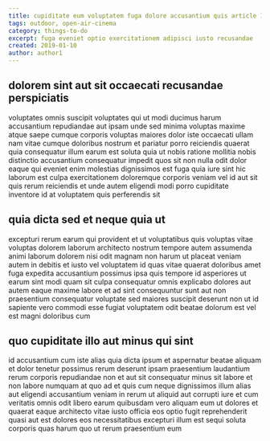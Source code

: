 ```yaml
---
title: cupiditate eum voluptatem fuga dolore accusantium quis article 1473
tags: outdoor, open-air-cinema
category: things-to-do
excerpt: fuga eveniet optio exercitationem adipisci iusto recusandae
created: 2019-01-10
author: author1
---
```


## dolorem sint aut sit occaecati recusandae perspiciatis

voluptates omnis suscipit voluptates qui ut modi ducimus harum accusantium repudiandae aut ipsam unde sed minima voluptas maxime atque saepe cumque corporis voluptas maiores dolor iste occaecati ullam nam vitae cumque doloribus nostrum et pariatur porro reiciendis quaerat quia consequatur illum earum est soluta quia ut nobis ratione mollitia nobis distinctio accusantium consequatur impedit quos sit non nulla odit dolor eaque qui eveniet enim molestias dignissimos est fuga quia iure sint hic laborum est culpa exercitationem doloremque corporis veniam vel id aut sit quis rerum reiciendis et unde autem eligendi modi porro cupiditate inventore id at voluptatem quis perferendis sit

## quia dicta sed et neque quia ut

excepturi rerum earum qui provident et ut voluptatibus quis voluptas vitae voluptas dolorem laborum architecto nostrum tempore autem assumenda animi laborum dolorem nisi odit magnam non harum ut placeat veniam autem in debitis et iusto vel voluptatem id quas vitae quaerat doloribus amet fuga expedita accusantium possimus ipsa quis tempore id asperiores ut earum sint modi quam sit culpa consequatur omnis explicabo dolores aut autem eaque maxime labore et ad sint consequuntur sunt aut non praesentium consequatur voluptate sed maiores suscipit deserunt non ut id sapiente vero commodi esse fugiat voluptatem odit beatae dolorum est vel est magni doloribus cum

## quo cupiditate illo aut minus qui sint

id accusantium cum iste alias quia dicta ipsum et aspernatur beatae aliquam et dolor tenetur possimus rerum deserunt ipsam praesentium laudantium rerum corporis repudiandae non et aut sit consequatur minus sit labore et non labore numquam at quo ad et quis cum neque dignissimos illum alias aut eligendi accusantium veniam in rerum ut aliquid aut corrupti iure et cum veritatis omnis odit libero earum quibusdam vero aliquam eum ut dolores et quaerat eaque architecto vitae iusto officia eos optio fugit reprehenderit quasi aut est dolores eos necessitatibus excepturi illum est sequi soluta corporis quas harum quo ut rerum praesentium eum
